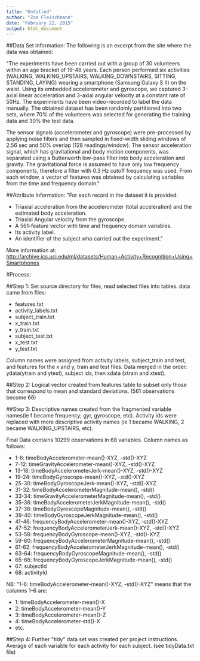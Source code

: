 ```yaml
---
title: "Untitled"
author: "Zoe Fleischmann"
date: "February 22, 2015"
output: html_document
---
```


##Data Set Information: 
The following is an excerpt from the site where the data was obtained:

"The experiments have been carried out with a group of 30 volunteers within an age bracket of 19-48 years. Each person performed six activities (WALKING, WALKING_UPSTAIRS, WALKING_DOWNSTAIRS, SITTING, STANDING, LAYING) wearing a smartphone (Samsung Galaxy S II) on the waist. Using its embedded accelerometer and gyroscope, we captured 3-axial linear acceleration and 3-axial angular velocity at a constant rate of 50Hz. The experiments have been video-recorded to label the data manually. The obtained dataset has been randomly partitioned into two sets, where 70% of the volunteers was selected for generating the training data and 30% the test data. 

The sensor signals (accelerometer and gyroscope) were pre-processed by applying noise filters and then sampled in fixed-width sliding windows of 2.56 sec and 50% overlap (128 readings/window). The sensor acceleration signal, which has gravitational and body motion components, was separated using a Butterworth low-pass filter into body acceleration and gravity. The gravitational force is assumed to have only low frequency components, therefore a filter with 0.3 Hz cutoff frequency was used. From each window, a vector of features was obtained by calculating variables from the time and frequency domain."

##Attribute Information: 
"For each record in the dataset it is provided: 
- Triaxial acceleration from the accelerometer (total acceleration) and the estimated body acceleration. 
- Triaxial Angular velocity from the gyroscope. 
- A 561-feature vector with time and frequency domain variables. 
- Its activity label. 
- An identifier of the subject who carried out the experiment."

More information at: http://archive.ics.uci.edu/ml/datasets/Human+Activity+Recognition+Using+Smartphones

#Process:

##Step 1:
Set source directory for files, read selected files into tables. data came from files: 
- features.txt
- activity_labels.txt
- subject_train.txt
- x_train.txt
- y_train.txt
- subject_test.txt
- x_test.txt
- y_test.txt

Column names were assigned from activity labels, subject_train and test, and features for the x and y, train and test files. Data merged in the order: ydata(ytrain and ytest), subject ids, then xdata (xtrain and xtest). 

##Step 2: 
Logical vector created from features table to subset only those that correspond to mean and standard deviations. (561 observations become 66)

##Step 3:
Descriptive names created from the fragmented variable names(ie f became frequency; gyr, gyroscope, etc). Activity ids were replaced with more descriptive activity names (ie 1 became WALKING, 2 became WALKING_UPSTAIRS, etc).

Final Data contains 10299 observations in 68 variables. Column names as follows:

- 1-6: timeBodyAccelerometer-mean()-XYZ, -std()-XYZ                               
- 7-12: timeGravityAccelerometer-mean()-XYZ, -std()-XYZ            
- 13-18: timeBodyAccelerometerJerk-mean()-XYZ, -std()-XYZ            
- 19-24: timeBodyGyroscope-mean()-XYZ, -std()-XYZ                      
- 25-30: timeBodyGyroscopeJerk-mean()-XYZ, -std()-XYZ                 
- 31-32: timeBodyAccelerometerMagnitude-mean(), -std()        
- 33-34: timeGravityAccelerometerMagnitude-mean(), -std()    
- 35-36: timeBodyAccelerometerJerkMagnitude-mean(), -std()     
- 37-38: timeBodyGyroscopeMagnitude-mean(), -std()          
- 39-40: timeBodyGyroscopeJerkMagnitude-mean(), -std()           
- 41-46: frequencyBodyAccelerometer-mean()-XYZ, -std()-XYZ               
- 47-52: frequencyBodyAccelerometerJerk-mean()-XYZ, -std()-XYZ         
- 53-58: frequencyBodyGyroscope-mean()-XYZ, -std()-XYZ                
- 59-60: frequencyBodyAccelerometerMagnitude-mean(), -std()     
- 61-62: frequencyBodyAccelerometerJerkMagnitude-mean(), -std()
- 63-64: frequencyBodyGyroscopeMagnitude-mean(), -std()           
- 65-66: frequencyBodyGyroscopeJerkMagnitude-mean(), -std()  
- 67: subjectId                                     
- 68: activityId 

NB: "1-6: timeBodyAccelerometer-mean()-XYZ, -std()-XYZ" means that the columns 1-6 are:
- 1: timeBodyAccelerometer-mean()-X
- 2: timeBodyAccelerometer-mean()-Y
- 3: timeBodyAccelerometer-mean()-Z
- 4: timeBodyAccelerometer-std()-X
- etc.

##Step 4: Further "tidy" data set was created per project instructions.
Average of each variable for each activity for each subject. (see tidyData.txt file)
